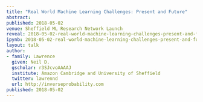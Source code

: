 ```yaml
---
title: "Real World Machine Learning Challenges: Present and Future"
abstract: 
published: 2018-05-02
venue: Sheffield ML Research Network Launch
reveal: 2018-05-02-real-world-machine-learning-challenges-present-and-future.slides.html
ipynb: 2018-05-02-real-world-machine-learning-challenges-present-and-future.ipynb
layout: talk
author:
- family: Lawrence
  given: Neil D.
  gscholar: r3SJcvoAAAAJ
  institute: Amazon Cambridge and University of Sheffield
  twitter: lawrennd
  url: http://inverseprobability.com
published: 2018-05-02
---
```

